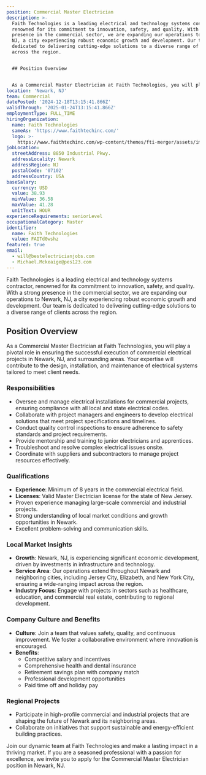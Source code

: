 ```yaml
---
position: Commercial Master Electrician
description: >-
  Faith Technologies is a leading electrical and technology systems contractor,
  renowned for its commitment to innovation, safety, and quality. With a strong
  presence in the commercial sector, we are expanding our operations to Newark,
  NJ, a city experiencing robust economic growth and development. Our team is
  dedicated to delivering cutting-edge solutions to a diverse range of clients
  across the region.


  ## Position Overview


  As a Commercial Master Electrician at Faith Technologies, you will play...
location: 'Newark, NJ'
team: Commercial
datePosted: '2024-12-18T13:15:41.866Z'
validThrough: '2025-01-24T13:15:41.866Z'
employmentType: FULL_TIME
hiringOrganization:
  name: Faith Technologies
  sameAs: 'https://www.faithtechinc.com/'
  logo: >-
    https://www.faithtechinc.com/wp-content/themes/fti-merger/assets/images/logos/logo-fti.svg
jobLocation:
  streetAddress: 8850 Industrial Pkwy.
  addressLocality: Newark
  addressRegion: NJ
  postalCode: '07102'
  addressCountry: USA
baseSalary:
  currency: USD
  value: 38.93
  minValue: 36.58
  maxValue: 41.28
  unitText: HOUR
experienceRequirements: seniorLevel
occupationalCategory: Master
identifier:
  name: Faith Technologies
  value: FAITd0wshz
featured: true
email:
  - will@bestelectricianjobs.com
  - Michael.Mckeaige@pes123.com
---
```




Faith Technologies is a leading electrical and technology systems contractor, renowned for its commitment to innovation, safety, and quality. With a strong presence in the commercial sector, we are expanding our operations to Newark, NJ, a city experiencing robust economic growth and development. Our team is dedicated to delivering cutting-edge solutions to a diverse range of clients across the region.

## Position Overview

As a Commercial Master Electrician at Faith Technologies, you will play a pivotal role in ensuring the successful execution of commercial electrical projects in Newark, NJ, and surrounding areas. Your expertise will contribute to the design, installation, and maintenance of electrical systems tailored to meet client needs.

### Responsibilities

- Oversee and manage electrical installations for commercial projects, ensuring compliance with all local and state electrical codes.
- Collaborate with project managers and engineers to develop electrical solutions that meet project specifications and timelines.
- Conduct quality control inspections to ensure adherence to safety standards and project requirements.
- Provide mentorship and training to junior electricians and apprentices.
- Troubleshoot and resolve complex electrical issues onsite.
- Coordinate with suppliers and subcontractors to manage project resources effectively.

### Qualifications

- **Experience**: Minimum of 8 years in the commercial electrical field.
- **Licenses**: Valid Master Electrician license for the state of New Jersey.
- Proven experience managing large-scale commercial and industrial projects.
- Strong understanding of local market conditions and growth opportunities in Newark.
- Excellent problem-solving and communication skills.

### Local Market Insights

- **Growth**: Newark, NJ, is experiencing significant economic development, driven by investments in infrastructure and technology.
- **Service Area**: Our operations extend throughout Newark and neighboring cities, including Jersey City, Elizabeth, and New York City, ensuring a wide-ranging impact across the region.
- **Industry Focus**: Engage with projects in sectors such as healthcare, education, and commercial real estate, contributing to regional development.

### Company Culture and Benefits

- **Culture**: Join a team that values safety, quality, and continuous improvement. We foster a collaborative environment where innovation is encouraged.
- **Benefits**:
  - Competitive salary and incentives
  - Comprehensive health and dental insurance
  - Retirement savings plan with company match
  - Professional development opportunities
  - Paid time off and holiday pay

### Regional Projects

- Participate in high-profile commercial and industrial projects that are shaping the future of Newark and its neighboring areas.
- Collaborate on initiatives that support sustainable and energy-efficient building practices.

Join our dynamic team at Faith Technologies and make a lasting impact in a thriving market. If you are a seasoned professional with a passion for excellence, we invite you to apply for the Commercial Master Electrician position in Newark, NJ.